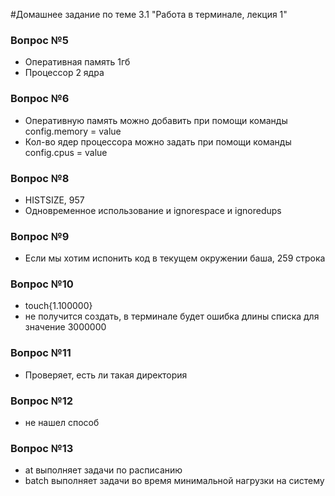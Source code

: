 #Домашнее задание по теме 3.1 "Работа в терминале, лекция 1"

### Вопрос №5
- Оперативная память 1гб
- Процессор 2 ядра
### Вопрос №6
- Оперативную память можно добавить при помощи команды config.memory = value
- Кол-во ядер процессора можно задать при помощи команды config.cpus = value
### Вопрос №8
- HISTSIZE, 957
- Одновременное использование и ignorespace и ignoredups
### Вопрос №9
- Если мы хотим испонить код в текущем окружении баша, 259 строка
### Вопрос №10
- touch{1.100000} 
- не получится создать, в терминале будет ошибка длины списка для значение 3000000
### Вопрос №11
- Проверяет, есть ли такая директория
### Вопрос №12
- не нашел способ
### Вопрос №13
- at выполняет задачи по расписанию
- batch выполняет задачи во время минимальной нагрузки на систему
